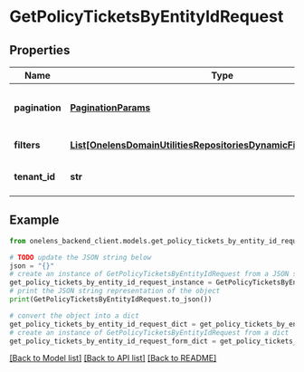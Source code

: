# GetPolicyTicketsByEntityIdRequest


## Properties

Name | Type | Description | Notes
------------ | ------------- | ------------- | -------------
**pagination** | [**PaginationParams**](PaginationParams.md) | Pagination parameters for the request. | [optional] 
**filters** | [**List[OnelensDomainUtilitiesRepositoriesDynamicFiltersFilterCriteria]**](OnelensDomainUtilitiesRepositoriesDynamicFiltersFilterCriteria.md) | Filters to be applied | 
**tenant_id** | **str** | The unique identifier of the tenant | 

## Example

```python
from onelens_backend_client.models.get_policy_tickets_by_entity_id_request import GetPolicyTicketsByEntityIdRequest

# TODO update the JSON string below
json = "{}"
# create an instance of GetPolicyTicketsByEntityIdRequest from a JSON string
get_policy_tickets_by_entity_id_request_instance = GetPolicyTicketsByEntityIdRequest.from_json(json)
# print the JSON string representation of the object
print(GetPolicyTicketsByEntityIdRequest.to_json())

# convert the object into a dict
get_policy_tickets_by_entity_id_request_dict = get_policy_tickets_by_entity_id_request_instance.to_dict()
# create an instance of GetPolicyTicketsByEntityIdRequest from a dict
get_policy_tickets_by_entity_id_request_form_dict = get_policy_tickets_by_entity_id_request.from_dict(get_policy_tickets_by_entity_id_request_dict)
```
[[Back to Model list]](../README.md#documentation-for-models) [[Back to API list]](../README.md#documentation-for-api-endpoints) [[Back to README]](../README.md)


